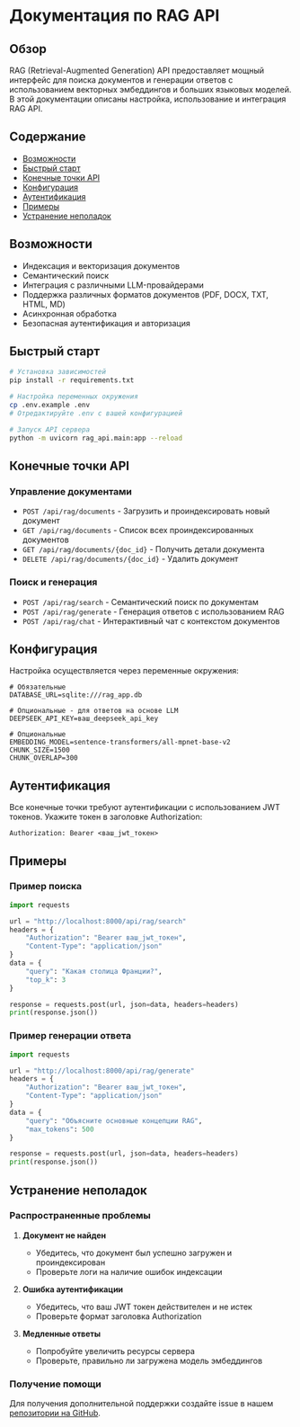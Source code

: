 # Документация по RAG API

## Обзор
RAG (Retrieval-Augmented Generation) API предоставляет мощный интерфейс для поиска документов и генерации ответов с использованием векторных эмбеддингов и больших языковых моделей. В этой документации описаны настройка, использование и интеграция RAG API.

## Содержание
- [Возможности](#возможности)
- [Быстрый старт](#быстрый-старт)
- [Конечные точки API](#конечные-точки-api)
- [Конфигурация](#конфигурация)
- [Аутентификация](#аутентификация)
- [Примеры](#примеры)
- [Устранение неполадок](#устранение-неполадок)

## Возможности
- Индексация и векторизация документов
- Семантический поиск
- Интеграция с различными LLM-провайдерами
- Поддержка различных форматов документов (PDF, DOCX, TXT, HTML, MD)
- Асинхронная обработка
- Безопасная аутентификация и авторизация

## Быстрый старт
```bash
# Установка зависимостей
pip install -r requirements.txt

# Настройка переменных окружения
cp .env.example .env
# Отредактируйте .env с вашей конфигурацией

# Запуск API сервера
python -m uvicorn rag_api.main:app --reload
```

## Конечные точки API
### Управление документами
- `POST /api/rag/documents` - Загрузить и проиндексировать новый документ
- `GET /api/rag/documents` - Список всех проиндексированных документов
- `GET /api/rag/documents/{doc_id}` - Получить детали документа
- `DELETE /api/rag/documents/{doc_id}` - Удалить документ

### Поиск и генерация
- `POST /api/rag/search` - Семантический поиск по документам
- `POST /api/rag/generate` - Генерация ответов с использованием RAG
- `POST /api/rag/chat` - Интерактивный чат с контекстом документов

## Конфигурация
Настройка осуществляется через переменные окружения:
```
# Обязательные
DATABASE_URL=sqlite:///rag_app.db

# Опциональные - для ответов на основе LLM
DEEPSEEK_API_KEY=ваш_deepseek_api_key

# Опциональные
EMBEDDING_MODEL=sentence-transformers/all-mpnet-base-v2
CHUNK_SIZE=1500
CHUNK_OVERLAP=300
```

## Аутентификация
Все конечные точки требуют аутентификации с использованием JWT токенов. Укажите токен в заголовке Authorization:
```
Authorization: Bearer <ваш_jwt_токен>
```

## Примеры
### Пример поиска
```python
import requests

url = "http://localhost:8000/api/rag/search"
headers = {
    "Authorization": "Bearer ваш_jwt_токен",
    "Content-Type": "application/json"
}
data = {
    "query": "Какая столица Франции?",
    "top_k": 3
}

response = requests.post(url, json=data, headers=headers)
print(response.json())
```

### Пример генерации ответа
```python
import requests

url = "http://localhost:8000/api/rag/generate"
headers = {
    "Authorization": "Bearer ваш_jwt_токен",
    "Content-Type": "application/json"
}
data = {
    "query": "Объясните основные концепции RAG",
    "max_tokens": 500
}

response = requests.post(url, json=data, headers=headers)
print(response.json())
```

## Устранение неполадок
### Распространенные проблемы
1. **Документ не найден**
   - Убедитесь, что документ был успешно загружен и проиндексирован
   - Проверьте логи на наличие ошибок индексации

2. **Ошибка аутентификации**
   - Убедитесь, что ваш JWT токен действителен и не истек
   - Проверьте формат заголовка Authorization

3. **Медленные ответы**
   - Попробуйте увеличить ресурсы сервера
   - Проверьте, правильно ли загружена модель эмбеддингов

### Получение помощи
Для получения дополнительной поддержки создайте issue в нашем [репозитории на GitHub](https://github.com/yourusername/graphtalk-sc/issues).
